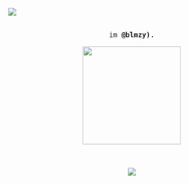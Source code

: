 ![](https://komarev.com/ghpvc/?username=blmzy&color=blueviolet)

<p align="center">
  <br>
  <samp>
    im <b><a rel="nofollow noopener noreferrer" target="_blank">@blmzy)</a></b>.
    <br><br>

<img src="https://cdn.discordapp.com/attachments/1135351287639183440/1180649831094554624/?imw=5000&imh=5000&ima=fit&impolicy=Letterbox&imcolor=%23000000&letterbox=false" width="200"/>

<p align="center">
  <br><br>
  <img src="https://discord.c99.nl/widget/theme-4/109390881685032960.png">
</p>
